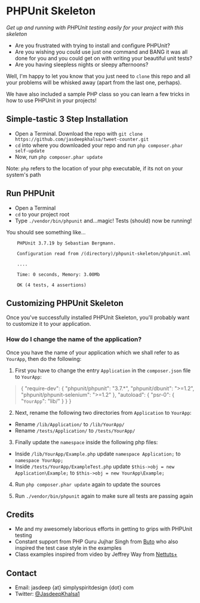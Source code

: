 # PHPUnit Skeleton #
_Get up and running with PHPUnit testing easily for your project with this skeleton_

* Are you frustrated with trying to install and configure PHPUnit?
* Are you wishing you could use just one command and BANG it was all done for you and you could get on with writing your beautiful unit tests?
* Are you having sleepless nights or sleepy afternoons?

Well, I'm happy to let you know that you just need to `clone` this repo and all your problems will be whisked away (apart from the last one, perhaps).

We have also included a sample PHP class so you can learn a few tricks in how to use PHPUnit in your projects!

## Simple-tastic 3 Step Installation ##
* Open a Terminal. Download the repo with `git clone https://github.com/jasdeepkhalsa/tweet-counter.git`
* `cd` into where you downloaded your repo and run `php composer.phar self-update`
* Now, run `php composer.phar update`

Note: `php` refers to the location of your php executable, if its not on your system's path

## Run PHPUnit ##
* Open a Terminal
* `cd` to your project root
* Type `./vendor/bin/phpunit` and...magic! Tests (should) now be running!

You should see something like...

		PHPUnit 3.7.19 by Sebastian Bergmann.
		
		Configuration read from /(directory)/phpunit-skeleton/phpunit.xml
		
		....
		
		Time: 0 seconds, Memory: 3.00Mb
		
		OK (4 tests, 4 assertions)

## Customizing PHPUnit Skeleton  ##
Once you've successfully installed PHPUnit Skeleton, you'll probably want to customize it to your application.

### How do I change the name of the application? ###
Once you have the name of your application which we shall refer to as `YourApp`, then do the following:

1. First you have to change the entry `Application` in the `composer.json` file to `YourApp`:
 
>
>	{
>		"require-dev": {
>			"phpunit/phpunit": "3.7.*",
>			"phpunit/dbunit": ">=1.2",
>			"phpunit/phpunit-selenium": ">=1.2"
>		},
>		"autoload": {
>			"psr-0": {
>				"`YourApp`": "lib/"
>			}
>		}
>	}
>

2. Next, rename the following two directories from `Application` to `YourApp`:
* Rename `/lib/Application/` to `/lib/YourApp/`
* Rename `/tests/Application/` to `/tests/YourApp/`

3. Finally update the `namespace` inside the following php files:
* Inside `/lib/YourApp/Example.php` update `namespace Application;` to `namespace YourApp;`
* Inside `/tests/YourApp/ExampleTest.php` update `$this->obj = new Application\Example;` to `$this->obj = new YourApp\Example;`

4. Run `php composer.phar update` again to update the sources

5. Run `./vendor/bin/phpunit` again to make sure all tests are passing again

## Credits ##
* Me and my awesomely laborious efforts in getting to grips with PHPUnit testing
* Constant support from PHP Guru Jujhar Singh from [Buto](http://get.buto.tv/) who also inspired the test case style in the examples
* Class examples inspired from video by Jeffrey Way from [Nettuts+](http://net.tutsplus.com/tutorials/php/better-workflow-in-php-with-composer-namespacing-and-phpunit/)

## Contact ##
* Email: jasdeep {at} simplyspiritdesign {dot} com
* Twitter: [@JasdeepKhalsa1](http://twitter.com/@JasdeepKhalsa1)
